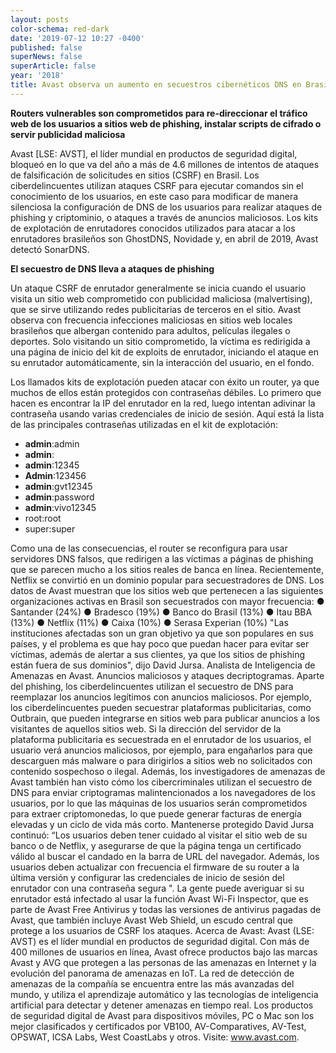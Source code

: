 ```yaml
---
layout: posts
color-schema: red-dark
date: '2019-07-12 10:27 -0400'
published: false
superNews: false
superArticle: false
year: '2018'
title: Avast observa un aumento en secuestros cibernéticos DNS en Brasil
---
```

**Routers vulnerables son comprometidos para re-direccionar el tráfico web de los usuarios a sitios web de phishing, instalar scripts de cifrado o servir publicidad maliciosa**

Avast [LSE: AVST], el líder mundial en productos de seguridad digital, bloqueó en lo que va del año a más de 4.6 millones de intentos de ataques de falsificación de solicitudes en sitios (CSRF) en Brasil. Los ciberdelincuentes utilizan ataques CSRF para ejecutar comandos sin el conocimiento de los usuarios, en este caso para modificar de manera silenciosa la configuración de DNS de los usuarios para realizar ataques de phishing y criptominio, o ataques a través de anuncios maliciosos. Los kits de explotación de enrutadores conocidos utilizados para atacar a los enrutadores brasileños son GhostDNS, Novidade y, en abril de 2019, Avast detectó SonarDNS.

**El secuestro de DNS lleva a ataques de phishing**

Un ataque CSRF de enrutador generalmente se inicia cuando el usuario visita un sitio web comprometido con publicidad maliciosa (malvertising), que se sirve utilizando redes publicitarias de terceros en el sitio. Avast observa con frecuencia infecciones maliciosas en sitios web locales brasileños que albergan contenido para adultos, películas ilegales o deportes. Solo visitando un sitio comprometido, la víctima es redirigida a una página de inicio del kit de exploits de enrutador, iniciando el ataque en su enrutador automáticamente, sin la interacción del usuario, en el fondo.

Los llamados kits de explotación pueden atacar con éxito un router, ya que muchos de ellos están protegidos con contraseñas débiles. Lo primero que hacen es encontrar la IP del enrutador en la red, luego intentan adivinar la contraseña usando varias credenciales de inicio de sesión. Aquí está la lista de las principales contraseñas utilizadas en el kit de explotación:

- **admin**:admin
- **admin**:
- **admin**:12345
- **Admin**:123456
- **admin**:gvt12345
- **admin**:password
- **admin**:vivo12345
- root:root
- super:super


Como una de las consecuencias, el router se reconfigura para usar servidores DNS falsos, que redirigen a las víctimas a páginas de phishing que se parecen mucho a los sitios reales de banca en línea. Recientemente, Netflix se convirtió en un dominio popular para secuestradores de DNS.
Los datos de Avast muestran que los sitios web que pertenecen a las siguientes organizaciones activas en Brasil son secuestrados con mayor frecuencia:
●	Santander (24%)
●	Bradesco (19%)
●	Banco do Brasil (13%)
●	Itau BBA (13%)
●	Netflix (11%)
●	Caixa (10%)
●	Serasa Experian (10%)
"Las instituciones afectadas son un gran objetivo ya que son populares en sus países, y el problema es que hay poco que puedan hacer para evitar ser víctimas, además de alertar a sus clientes, ya que los sitios de phishing están fuera de sus dominios", dijo David Jursa. Analista de Inteligencia de Amenazas en Avast.
Anuncios maliciosos y ataques decriptogramas.
Aparte del phishing, los ciberdelincuentes utilizan el secuestro de DNS para reemplazar los anuncios legítimos con anuncios maliciosos. Por ejemplo, los ciberdelincuentes pueden secuestrar plataformas publicitarias, como Outbrain, que pueden integrarse en sitios web para publicar anuncios a los visitantes de aquellos sitios web. Si la dirección del servidor de la plataforma publicitaria es secuestrada en el enrutador de los usuarios, el usuario verá anuncios maliciosos, por ejemplo, para engañarlos para que descarguen más malware o para dirigirlos a sitios web no solicitados con contenido sospechoso o ilegal.
Además, los investigadores de amenazas de Avast también han visto cómo los cibercriminales utilizan el secuestro de DNS para enviar criptogramas malintencionados a los navegadores de los usuarios, por lo que las máquinas de los usuarios serán comprometidos para extraer criptomonedas, lo que puede generar facturas de energía elevadas y un ciclo de vida más corto.
Mantenerse protegido
David Jursa continuó: “Los usuarios deben tener cuidado al visitar el sitio web de su banco o de Netflix, y asegurarse de que la página tenga un certificado válido al buscar el candado en la barra de URL del navegador. Además, los usuarios deben actualizar con frecuencia el firmware de su router a la última versión y configurar las credenciales de inicio de sesión del enrutador con una contraseña segura ". La gente puede averiguar si su enrutador está infectado al usar la función Avast Wi-Fi Inspector, que es parte de Avast Free Antivirus y todas las versiones de antivirus pagadas de Avast, que también incluye Avast Web Shield, un escudo central que protege a los usuarios de CSRF los ataques.
Acerca de Avast:
Avast (LSE: AVST) es el líder mundial en productos de seguridad digital. Con más de 400
millones de usuarios en línea, Avast ofrece productos bajo las marcas Avast y AVG que
protegen a las personas de las amenazas en Internet y la evolución del panorama de
amenazas en IoT. La red de detección de amenazas de la compañía se encuentra entre las
más avanzadas del mundo, y utiliza el aprendizaje automático y las tecnologías de
inteligencia artificial para detectar y detener amenazas en tiempo real. Los productos de
seguridad digital de Avast para dispositivos móviles, PC o Mac son los mejor clasificados y
certificados por VB100, AV-Comparatives, AV-Test, OPSWAT, ICSA Labs, West CoastLabs
y otros. Visite: www.avast.com.

